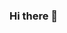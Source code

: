 ### Hi there 👋


<!-- **michaelajayi/michaelajayi** is a ✨ _special_ ✨ repository because its `README.md` (this file) appears on your GitHub profile. -->

<!-- Here are some ideas to get you started: -->

<!-- - 🔭 I’m currently working on ...
- 🌱 I’m currently learning ...
- 👯 I’m looking to collaborate on ...
- 🤔 I’m looking for help with ...
- 💬 Ask me about ...
- 📫 How to reach me: ...
- 😄 Pronouns: ...
- ⚡ Fun fact: ... -->

<!-- <a href="https://app.daily.dev/michaelajayiope"><img src="https://api.daily.dev/devcards/1e057604520e4240a0f7310008e90f4e.png?r=40r" width="400" alt="Michael's Dev Card"/></a>
 -->
